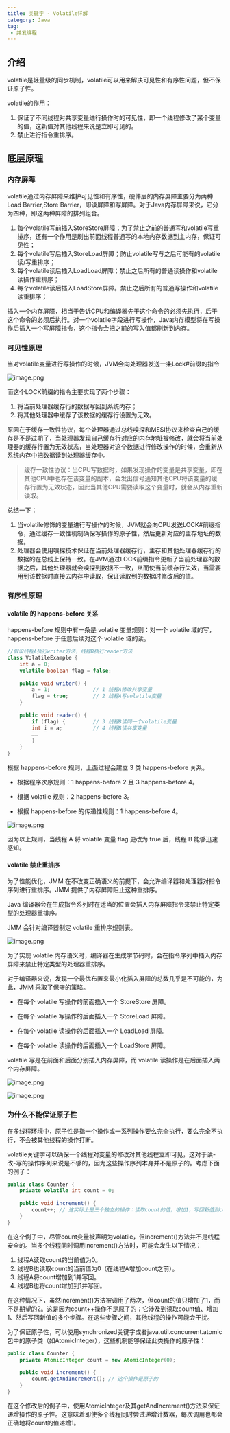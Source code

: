 ```yaml
---
title: 关键字 - Volatile详解
category: Java
tag:
 - 并发编程
---
```






## 介绍

volatile是轻量级的同步机制，volatile可以用来解决可见性和有序性问题，但不保证原子性。

volatile的作用：

1. 保证了不同线程对共享变量进行操作时的可见性，即一个线程修改了某个变量的值，这新值对其他线程来说是立即可见的。
2. 禁止进行指令重排序。

## 底层原理

### 内存屏障

volatile通过内存屏障来维护可见性和有序性，硬件层的内存屏障主要分为两种Load Barrier,Store Barrier，即读屏障和写屏障。对于Java内存屏障来说，它分为四种，即这两种屏障的排列组合。

1. 每个volatile写前插入StoreStore屏障；为了禁止之前的普通写和volatile写重排序，还有一个作用是刷出前面线程普通写的本地内存数据到主内存，保证可见性；
2. 每个volatile写后插入StoreLoad屏障；防止volatile写与之后可能有的volatile读/写重排序； 
3. 每个volatile读后插入LoadLoad屏障；禁止之后所有的普通读操作和volatile读操作重排序；
4. 每个volatile读后插入LoadStore屏障。禁止之后所有的普通写操作和volatile读重排序；

插入一个内存屏障，相当于告诉CPU和编译器先于这个命令的必须先执行，后于这个命令的必须后执行。对一个volatile字段进行写操作，Java内存模型将在写操作后插入一个写屏障指令，这个指令会把之前的写入值都刷新到内存。

### 可见性原理

当对volatile变量进行写操作的时候，JVM会向处理器发送一条Lock#前缀的指令

![image.png](https://seven97-blog.oss-cn-hangzhou.aliyuncs.com/imgs/202404251029175.gif)

而这个LOCK前缀的指令主要实现了两个步骤：

1. 将当前处理器缓存行的数据写回到系统内存；
2. 将其他处理器中缓存了该数据的缓存行设置为无效。

原因在于缓存一致性协议，每个处理器通过总线嗅探和MESI协议来检查自己的缓存是不是过期了，当处理器发现自己缓存行对应的内存地址被修改，就会将当前处理器的缓存行置为无效状态，当处理器对这个数据进行修改操作的时候，会重新从系统内存中把数据读到处理器缓存中。

> 缓存一致性协议：当CPU写数据时，如果发现操作的变量是共享变量，即在其他CPU中也存在该变量的副本，会发出信号通知其他CPU将该变量的缓存行置为无效状态，因此当其他CPU需要读取这个变量时，就会从内存重新读取。

总结一下：

1. 当volatile修饰的变量进行写操作的时候，JVM就会向CPU发送LOCK#前缀指令，通过缓存一致性机制确保写操作的原子性，然后更新对应的主存地址的数据。
2. 处理器会使用嗅探技术保证在当前处理器缓存行，主存和其他处理器缓存行的数据的在总线上保持一致。在JVM通过LOCK前缀指令更新了当前处理器的数据之后，其他处理器就会嗅探到数据不一致，从而使当前缓存行失效，当需要用到该数据时直接去内存中读取，保证读取到的数据时修改后的值。

### 有序性原理

#### volatile 的 happens-before 关系

happens-before 规则中有一条是 volatile 变量规则：对一个 volatile 域的写，happens-before 于任意后续对这个 volatile 域的读。

```java
//假设线程A执行writer方法，线程B执行reader方法
class VolatileExample {
    int a = 0;
    volatile boolean flag = false;
    
    public void writer() {
        a = 1;              // 1 线程A修改共享变量
        flag = true;        // 2 线程A写volatile变量
    } 
    
    public void reader() {
        if (flag) {         // 3 线程B读同一个volatile变量
        int i = a;          // 4 线程B读共享变量
        ……
        }
    }
}
```

根据 happens-before 规则，上面过程会建立 3 类 happens-before 关系。

- 根据程序次序规则：1 happens-before 2 且 3 happens-before 4。

- 根据 volatile 规则：2 happens-before 3。

- 根据 happens-before 的传递性规则：1 happens-before 4。

![image.png](https://seven97-blog.oss-cn-hangzhou.aliyuncs.com/imgs/202404251029184.jpg)

因为以上规则，当线程 A 将 volatile 变量 flag 更改为 true 后，线程 B 能够迅速感知。



#### volatile 禁止重排序

为了性能优化，JMM 在不改变正确语义的前提下，会允许编译器和处理器对指令序列进行重排序。JMM 提供了内存屏障阻止这种重排序。

Java 编译器会在生成指令系列时在适当的位置会插入内存屏障指令来禁止特定类型的处理器重排序。

JMM 会针对编译器制定 volatile 重排序规则表。

![image.png](https://seven97-blog.oss-cn-hangzhou.aliyuncs.com/imgs/202404251029181.jpg)

 

为了实现 volatile 内存语义时，编译器在生成字节码时，会在指令序列中插入内存屏障来禁止特定类型的处理器重排序。

对于编译器来说，发现一个最优布置来最小化插入屏障的总数几乎是不可能的，为此，JMM 采取了保守的策略。

- 在每个 volatile 写操作的前面插入一个 StoreStore 屏障。

- 在每个 volatile 写操作的后面插入一个 StoreLoad 屏障。

- 在每个 volatile 读操作的后面插入一个 LoadLoad 屏障。

- 在每个 volatile 读操作的后面插入一个 LoadStore 屏障。

 

volatile 写是在前面和后面分别插入内存屏障，而 volatile 读操作是在后面插入两个内存屏障。

![image.png](https://seven97-blog.oss-cn-hangzhou.aliyuncs.com/imgs/202404251029182.jpg)

![image.png](https://seven97-blog.oss-cn-hangzhou.aliyuncs.com/imgs/202404251029178.jpg)

 

### 为什么不能保证原子性

在多线程环境中，原子性是指一个操作或一系列操作要么完全执行，要么完全不执行，不会被其他线程的操作打断。

volatile关键字可以确保一个线程对变量的修改对其他线程立即可见，这对于读-改-写的操作序列来说是不够的，因为这些操作序列本身并不是原子的。考虑下面的例子：

```java
public class Counter {
    private volatile int count = 0;
    
    public void increment() {
        count++; // 这实际上是三个独立的操作：读取count的值，增加1，写回新值到count
    }
}
```

在这个例子中，尽管count变量被声明为volatile，但increment()方法并不是线程安全的。当多个线程同时调用increment()方法时，可能会发生以下情况：

1. 线程A读取count的当前值为0。
2. 线程B也读取count的当前值为0（在线程A增加count之前）。
3. 线程A将count增加到1并写回。
4. 线程B也将count增加到1并写回。

在这种情况下，虽然increment()方法被调用了两次，但count的值只增加了1，而不是期望的2。这是因为count++操作不是原子的；它涉及到读取count值、增加1、然后写回新值的多个步骤。在这些步骤之间，其他线程的操作可能会干扰。

为了保证原子性，可以使用synchronized关键字或者java.util.concurrent.atomic包中的原子类（如AtomicInteger），这些机制能够保证此类操作的原子性：

```java
public class Counter {
    private AtomicInteger count = new AtomicInteger(0);
    
    public void increment() {
        count.getAndIncrement(); // 这个操作是原子的
    }
}
```



在这个修改后的例子中，使用AtomicInteger及其getAndIncrement()方法来保证递增操作的原子性。这意味着即使多个线程同时尝试递增计数器，每次调用也都会正确地将count的值递增1。

 

 

